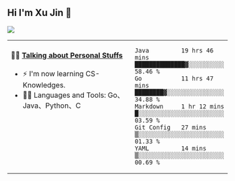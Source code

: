 
## Hi I'm Xu Jin 👋
![](https://komarev.com/ghpvc/?username=jiayouxujin&color=brightgreen&label=PROFILE+VIEWS)



<table align="center">
<tr>
<td valign="top" width="60%">

#### 🏋️‍♀️ <a href="https://github.com/jiayouxujin" target="_blank">Talking about Personal Stuffs</a>
<!-- recent_releases starts -->

- ⚡  I'm now learning CS-Knowledges.  
- 🏊‍♂️ Languages and Tools: Go、Java、Python、C
<!-- recent_releases ends -->
</td>
<td>
 
<!--START_SECTION:waka-->
```text
Java         19 hrs 46 mins  ██████████████▓░░░░░░░░░░   58.46 % 
Go           11 hrs 47 mins  ████████▓░░░░░░░░░░░░░░░░   34.88 % 
Markdown     1 hr 12 mins    █░░░░░░░░░░░░░░░░░░░░░░░░   03.59 % 
Git Config   27 mins         ▒░░░░░░░░░░░░░░░░░░░░░░░░   01.33 % 
YAML         14 mins         ▒░░░░░░░░░░░░░░░░░░░░░░░░   00.69 % 
```
<!--END_SECTION:waka-->
 
</td>
</tr>
</table>





